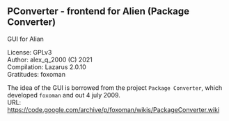 PConverter - frontend for Alien (Package Converter)
---
GUI for Alian

License: GPLv3  
Author: alex_q_2000 (C) 2021  
Compilation: Lazarus 2.0.10  
Gratitudes: foxoman  

The idea of the GUI is borrowed from the project `Package Converter`, which developed `foxoman` and out 4 july 2009.  
URL: https://code.google.com/archive/p/foxoman/wikis/PackageConverter.wiki
